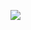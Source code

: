 ![](https://vignette.wikia.nocookie.net/warframe/images/4/45/NezhaNewLook.png/revision/latest?cb=20151217010251)

